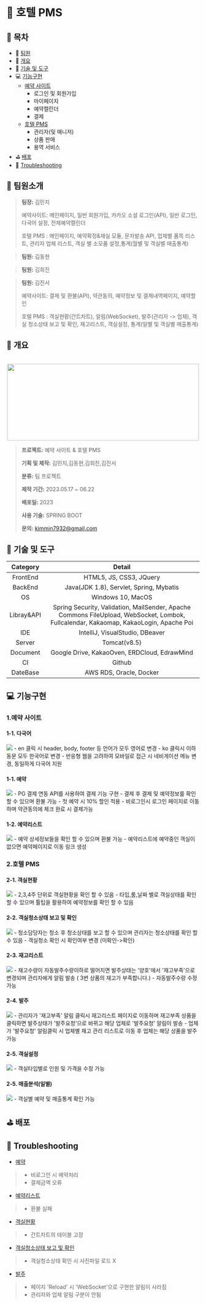 # :bell: 호텔 PMS 
## :blue_book: 목차

- :woman: [팀원](#팀원소개)
- :page_facing_up: [개요](#개요)
- :hammer: [기술 및 도구](#기술-및-도구)
- :computer: [기능구현](#기능구현)
  - [예약 사이트](#1.예약-사이트)
    - 로그인 및 회원가입
    - 마이페이지
    - 예약캘린더
    - 결제 
  - [호텔 PMS](#2.호텔-PMS)
    - 관리자(및 매니저)
    - 상품 판매
    - 용역 서비스
- :golf: [배포](#배포)
- :rotating_light: [Troubleshooting](#troubleshooting)



## :woman: 팀원소개
> **팀장:** 김민지
> 
> 예약사이트: 메인페이지, 일반 회원가입, 카카오 소셜 로그인(API), 일반 로그인, 다국어 설정, 전체예약캘린더
> 
> 호텔 PMS  : 메인페이지, 예약확정&재실 모듈, 문자발송 API, 업체별 품목 리스트, 관리자 업체 리스트, 객실 별 소모품 설정,통계(월별 및 객실별 매출통계)
>

> **팀원:** 김동현
>
> 

> **팀원:** 김희진
>
> 

> **팀원:** 김진서
> 
> 예약사이트: 결제 및 환불(API), 약관동의, 예약정보 및 결제내역페이지, 예약할인
> 
> 호텔 PMS  : 객실현황(간트차트), 알림(WebSocket), 발주(관리자 -> 업체), 객실 청소상태 보고 및 확인, 재고리스트, 객실설정, 통계(일별              및 객실별 매출통계)
>


## :page_facing_up: 개요
<p align="center">
  <br>
  <img src="src/main/resources/static/images/login/logo.svg" width="500" height="200">
  <br>
</p>

> **프로젝트:** 예약 사이트 & 호텔 PMS
>
> **기획 및 제작:** 김민지,김동현,김희진,김진서
>
> **분류:** 팀 프로젝트
>
> **제작 기간:** 2023.05.17 ~ 06.22
>
> **배포일:** 2023
>
> **사용 기술:** SPRING BOOT
>
> **문의:** kimmin7932@gmail.com

## :hammer: 기술 및 도구

|Category|Detail|
|:--:|:--:|
|FrontEnd|HTML5, JS, CSS3, JQuery|
|BackEnd|Java(JDK 1.8), Servlet, Spring, Mybatis|
|OS|Windows 10, MacOS|
|Libray&API|Spring Security, Validation, MailSender, Apache Commons FileUpload, WebSocket, Lombok, Fullcalendar, Kakaomap, KakaoLogin, Apache Poi
|IDE|IntelliJ, VisualStudio, DBeaver|
|Server|Tomcat(v8.5)|
|Document|Google Drive, KakaoOven, ERDCloud, EdrawMind|
|CI|Github|
|DateBase|AWS RDS, Oracle, Docker|
## :computer: 기능구현
### 1.예약 사이트
  #### 1-1. 다국어
   <img src="src/main/resources/static/images/gif/다국어.gif">
  - en 클릭 시 header, body, footer 등 언어가 모두 영어로 변경
  - ko 클릭시 이하 동문 모두 한국어로 변경
  - 반응형 웹을 고려하여 모바일로 접근 시 네비게이션 메뉴 변경, 동일하게 다국어 지원

  #### 1-1. 예약
   <img src="src/main/resources/static/images/gif/Jun-30-2023%2021-29-43.gif">
  - PG 결제 연동 API를 사용하여 결제 기능 구현
  - 결제 후 결제 및 예약정보를 확인 할 수 있으며 환불 가능
  - 첫 예약 시 10% 할인 적용
  - 비로그인시 로그인 페이지로 이동하며  약관동의에 체크 완료 시 결제가능
   
  #### 1-2. 예약리스트
 <img src="src/main/resources/static/images/gif/Jul-01-2023 00-30-53.gif">
  - 예약 상세정보들을 확인 할 수 있으며 환불 가능
  - 예약리스트에 예약중인 객실이 없으면 예약페이지로 이동 링크 생성
  
### 2.호텔 PMS

  #### 2-1. 객실현황
   <img src="src/main/resources/static/images/gif/Jul-01-2023 17-03-57.gif">
  - 2,3,4주 단위로 객실현황을 확인 할 수 있음
  - 타입,룸,날짜 별로 객실상태를 확인 할 수 있으며 튤팁을 활용하여 예약정보를 확인 할 수 있음
    
  #### 2-2. 객실청소상태 보고 및 확인
  <img src="src/main/resources/static/images/gif/Jul-01-2023 17-23-18.gif">
  - 청소담당자는 청소 후 청소상태를 보고 할 수 있으며 관리자는 청소상태를 확인 할 수 있음
  - 객실청소 확인 시 확인여부 변경 (미확인->확인)
    
  #### 2-3. 재고리스트
  <img src="src/main/resources/static/images/gif/Jul-01-2023 19-59-28.gif">
  - 재고수량이 자동발주수량이하로 떨어지면 발주상태는 '양호'에서 '재고부족'으로 변경되며
    관리자에게 알림 발송 ( 3번 상품의 재고가 부족합니다.)
  - 자동발주수량 수정가능
    
  #### 2-4. 발주
 <img src="src/main/resources/static/images/gif/Jul-01-2023 20-05-32.gif">
  - 관리자가 '재고부족' 알림 클릭시 재고리스트 페이지로 이동하며 재고부족 상품을 클릭하면 발주상태가 
    '발주요청'으로 바뀌고 해당 업체로 '발주요청' 알림이 발송 
  - 업체가 '발주요청' 알림클릭 시 업체별 재고 관리 리스트로 이동 후 업체는 해당 상품을 발주가능
  
  #### 2-5. 객실설정
 <img src="src/main/resources/static/images/gif/Jul-01-2023 15-49-57.gif">
  - 객실타입별로 인원 및 가격을 수정 가능

 #### 2-5. 매출분석(일별)
 <img src="src/main/resources/static/images/gif/Jul-02-2023 23-04-50.gif">
  - 객실별 예약 및 매출통계 확인 가능
 


## :golf: 배포
## :rotating_light: Troubleshooting

- [예약](TroubleShooting/reservation.md)
>- 비로그인 시 예약처리
>- 결제금액 오류
- [예약리스트](TroubleShooting/reservationList.md)
>- 환불 실패
- [객실현황](TroubleShooting/roomStatus.md)
>- 간트차트의 테이블 고장
- [객실청소상태 보고 및 확인](TroubleShooting/roomCleaningStatus.md)
>- 객실청소상태 확인 시 사진파일 로드 X
- [발주](TroubleShooting/order.md)
>- 페이지 'Reload' 시 'WebSocket'으로 구현한 알림이 사라짐
>- 관리자와 업체 알림 구분이 안됨
